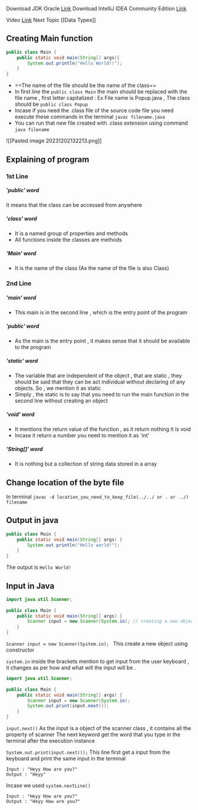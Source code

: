 Download JDK Oracle [Link](https://www.oracle.com/java/technologies/downloads/)
Download IntelliJ IDEA Community Edition [Link](https://www.jetbrains.com/idea/download/?section=windows)

Video [Link](https://youtu.be/TAtrPoaJ7gc?si=oqv-OgcwKSocjO3U)
Next Topic [[Data Types]]
## Creating Main function

```Java
public class Main {
	public static void main(String[] args){
		System.out.println("Hello World!!");
	}
}
```

- ==The name of the file should be the name of the class== 
- In first line the ``public class Main`` the main should be replaced with the file name , first letter capitalized : Ex File name is Popup.java , The class should be ``public class Popup``
- Incase if you need the .class file of the source code file you need execute these commands in the terminal ``javac filename.java``
- You can run that new file created with .class extension using command ``java filename``

![[Pasted image 20231202132213.png]]

## Explaining of program

### 1st Line
##### 'public' word
It means that the class can be accessed from anywhere 

##### 'class' word
- It is a named group of properties and methods
- All functions inside the classes are methods

##### 'Main' word
- It is the name of the class (As the name of the file is also Class)

### 2nd Line
##### 'main' word 
- This main is in the second line , which is the entry point of the program

##### 'public' word
- As the main is the entry point , it makes sense that it should be available to the program

##### 'static' word
- The variable that are independent of the object , that are static , they should be said that they can be act individual without declaring of any objects. So , we mention it as static
- Simply , the static is to say that you need to run the main function in the second line without creating an object

##### 'void' word
- It mentions the return value of the function , as it return nothing it is void
- Incase it return a number you need to mention it as 'int'

##### 'String[]' word
- It is nothing but a collection of string data stored in a array



## Change location of the byte file

In terminal ``javac -d location_you_need_to_keep_file(../../ or . or ../) filename``






## Output in java

```Java
public class Main {  
    public static void main(String[] args) {  
        System.out.println("Hello world!");  
    }  
}
```

The output is ``Hello World!``

## Input in Java

```Java
import java.util.Scanner;  
  
public class Main {  
    public static void main(String[] args) {  
        Scanner input = new Scanner(System.in); // creating a new object named input 
    }  
}
```

``Scanner input = new Scanner(System.in); `` This create a new object using constructor

``system.in`` inside the brackets mention to get input from the user keyboard , it changes as per how and what will the input will be .

```Java
import java.util.Scanner;  
  
public class Main {  
    public static void main(String[] args) {  
        Scanner input = new Scanner(System.in);
        System.out.print(input.next());  
    }  
}
```

``input.next()`` As the input is a object of the scanner class , it contains all the property of scanner 
The next keyword get the word that you type in the terminal after the execution instance

``System.out.print(input.next());`` This line first get a input from the keyboard and print the same input in the terminal

```
Input : "Heyy How are you?"
Output : "Heyy"
```

Incase we used ``system.nextLine()``

```
Input : "Heyy How are you?"
Output : "Heyy How are you?"
```

